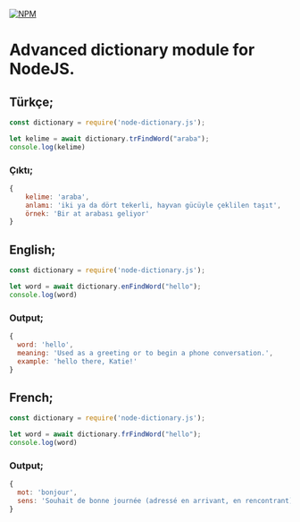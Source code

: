 [![NPM](https://nodei.co/npm/node-dictionary.js.png?downloads=true&downloadRank=true&stars=true)](https://npmjs.com/package/node-dictionary.js/)

# Advanced dictionary module for NodeJS.

## Türkçe;
```js
const dictionary = require('node-dictionary.js');

let kelime = await dictionary.trFindWord("araba");
console.log(kelime)
```
### Çıktı;
```js
{
    kelime: 'araba',
    anlamı: 'iki ya da dört tekerli, hayvan gücüyle çeklilen taşıt',
    örnek: 'Bir at arabası geliyor'
}
```

## English;
```js
const dictionary = require('node-dictionary.js');

let word = await dictionary.enFindWord("hello");
console.log(word)
```
### Output;
```js
{
  word: 'hello',
  meaning: 'Used as a greeting or to begin a phone conversation.',
  example: 'hello there, Katie!'
}
```

## French;
```js
const dictionary = require('node-dictionary.js');

let word = await dictionary.frFindWord("hello");
console.log(word)
```
### Output;
```js
{
  mot: 'bonjour',
  sens: 'Souhait de bonne journée (adressé en arrivant, en rencontrant).',
}
```

